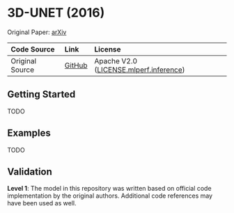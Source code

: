 # 3D-UNET (2016)

Original Paper: [arXiv](https://arxiv.org/pdf/1606.06650.pdf)

|Code Source|Link|License|
|:-|:-|:-|
| Original Source | [GitHub](https://github.com/mlcommons/inference/tree/master/vision/medical_imaging/3d-unet-kits19) | Apache V2.0 ([LICENSE.mlperf.inference](../licenses/LICENSE.mlperf.inference)) |

## Getting Started
TODO

## Examples
TODO

## Validation
**Level 1**: The model in this repository was written based on official code implementation by the original authors. Additional code references may have been used as well.
